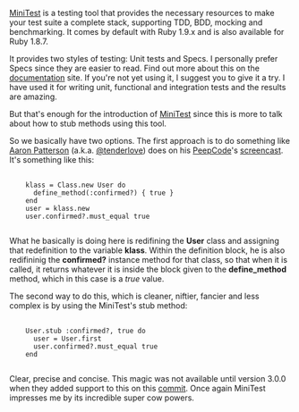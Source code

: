 [MiniTest] is a testing tool that provides the necessary resources to make your
test suite a complete stack, supporting TDD, BDD, mocking and benchmarking. It
comes by default with Ruby 1.9.x and is also available for Ruby 1.8.7.

It provides two styles of testing: Unit tests and Specs. I personally prefer
Specs since they are easier to read. Find out more about this on the
[documentation] site.
If you're not yet using it, I suggest you to give it a try. I have used it for
writing unit, functional and integration tests and the results are amazing.

But that's enough for the introduction of [MiniTest] since this is more to talk
about how to stub methods using this tool.

So we basically have two options. The first approach is to do something like
[Aaron Patterson] (a.k.a. [@tenderlove]) does on his [PeepCode]'s [screencast].
It's something like this:
<pre>
  <code class="ruby">
    klass = Class.new User do
      define_method(:confirmed?) { true }
    end
    user = klass.new
    user.confirmed?.must_equal true
  </code>
</pre>

What he basically is doing here is redifining the **User** class and assigning that
redefinition to the variable **klass**. Within the definition block, he is also
redifininig the **confirmed?** instance method for that class, so that when it is
called, it returns whatever it is inside the block given to the **define_method**
method, which in this case is a _true_ value.

The second way to do this, which is cleaner, niftier, fancier and less complex
is by using the MiniTest's stub method:
<pre>
  <code class="ruby">
    User.stub :confirmed?, true do
      user = User.first
      user.confirmed?.must_equal true
    end
  </code>
</pre>

Clear, precise and concise. This magic was not available until version 3.0.0
when they added support to this on this [commit]. Once again MiniTest impresses
me by its incredible super cow powers.

  [MiniTest]: http://github.com/seattlerb/minitest
  [documentation]: http://docs.seattlerb.org/minitest/
  [Aaron Patterson]: http://tenderlovemaking.com/
  [@tenderlove]: http://twitter.com/tenderlove
  [PeepCode]: http://peepcode.com
  [screencast]: https://peepcode.com/products/play-by-play-tenderlove-ruby-on-rails
  [commit]: https://github.com/seattlerb/minitest/commit/37e1a04573f1047a1772a21cbfe48823d2c27d7e
